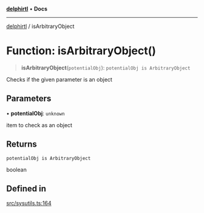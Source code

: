 [**delphirtl**](../README.md) • **Docs**

***

[delphirtl](../globals.md) / isArbitraryObject

# Function: isArbitraryObject()

> **isArbitraryObject**(`potentialObj`): `potentialObj is ArbitraryObject`

Checks if the given parameter is an object

## Parameters

• **potentialObj**: `unknown`

item to check as an object

## Returns

`potentialObj is ArbitraryObject`

boolean

## Defined in

[src/sysutils.ts:164](https://github.com/chuacw/delphirtl/blob/b363681ceafc5201b1500ec74e5ca8bda65687c6/src/sysutils.ts#L164)
